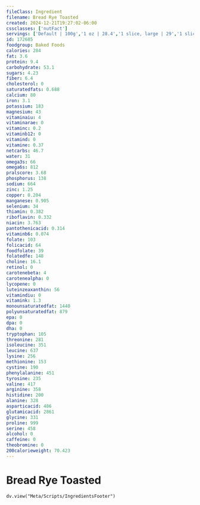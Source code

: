 ```yaml
---
fileClass: Ingredient
filename: Bread Rye Toasted
created: 2024-12-21T19:27:02-06:00
cssclasses: ['nutFact']
servings: ['Default | 100g','1 oz | 28.4','1 slice, large | 29','1 slice, regular | 24','1 slice, thin | 18']
id: 172685
foodgroup: Baked Foods
calories: 284
fat: 3.6
protein: 9.4
carbohydrate: 53.1
sugars: 4.23
fiber: 6.4
cholesterol: 0
saturatedfats: 0.688
calcium: 80
iron: 3.1
potassium: 183
magnesium: 43
vitaminaiu: 4
vitaminarae: 0
vitaminc: 0.2
vitaminb12: 0
vitamind: 0
vitamine: 0.37
netcarbs: 46.7
water: 31
omega3s: 66
omega6s: 812
pralscore: 3.68
phosphorus: 138
sodium: 664
zinc: 1.25
copper: 0.204
manganese: 0.905
selenium: 34
thiamin: 0.382
riboflavin: 0.332
niacin: 3.763
pantothenicacid: 0.314
vitaminb6: 0.074
folate: 103
folicacid: 64
foodfolate: 39
folatedfe: 148
choline: 16.1
retinol: 0
carotenebeta: 4
carotenealpha: 0
lycopene: 0
luteinzeaxanthin: 56
vitamindiu: 0
vitamink: 1.3
monounsaturatedfat: 1440
polyunsaturatedfat: 879
epa: 0
dpa: 0
dha: 0
tryptophan: 105
threonine: 281
isoleucine: 351
leucine: 637
lysine: 256
methionine: 153
cystine: 190
phenylalanine: 451
tyrosine: 235
valine: 417
arginine: 358
histidine: 200
alanine: 328
asparticacid: 486
glutamicacid: 2861
glycine: 331
proline: 999
serine: 458
alcohol: 0
caffeine: 0
theobromine: 0
200calorieweight: 70.423
---
```


# Bread Rye Toasted

```dataviewjs
dv.view("Meta/Scripts/IngredientsFooter")
```